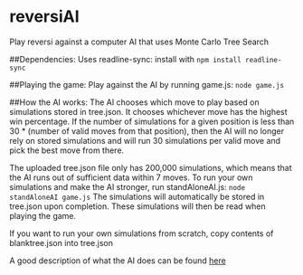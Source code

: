 # reversiAI
Play reversi against a computer AI that uses Monte Carlo Tree Search

##Dependencies:
Uses readline-sync: install with ```npm install readline-sync```


##Playing the game:
Play against the AI by running game.js: ```node game.js```


##How the AI works:
The AI chooses which move to play based on simulations stored in tree.json. It chooses whichever move has the highest win percentage.
If the number of simulations for a given position is less than 30 * (number of valid moves from that position), then the AI will no 
longer rely on stored simulations and will run 30 simulations per valid move and pick the best move from there.

The uploaded tree.json file only has 200,000 simulations, which means that the AI runs out of sufficient data within 7 moves. To run your
own simulations and make the AI stronger, run standAloneAI.js: ```node standAloneAI game.js```
The simulations will automatically be stored in tree.json upon completion. These simulations will then be read when playing the game.

If you want to run your own simulations from scratch, copy contents of blanktree.json into tree.json

A good description of what the AI does can be found [here](https://jeffbradberry.com/posts/2015/09/intro-to-monte-carlo-tree-search/)
